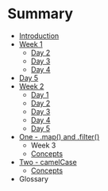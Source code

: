 # Summary

* [Introduction](README.md)
* [Week 1](week1/week1.md)
   * [Day 2](week1/day_2.md)
   * [Day 3](week1/day_3.md)
   * [Day 4](week1/day_4.md)
* [Day 5](week1/day_5.md)
* [Week 2](week2/week2.md)
   * [Day 1](week2/day_6.md)
   * [Day 2](week2/day_7.md)
   * [Day 3](week2/day_8.md)
   * [Day 4](day_4.md)
   * [Day 5](day_5.md)
* [One - .map() and .filter()](one_-_map_and_filter.md)
   * Week 3
   * [Concepts](concepts1.md)
* [Two - camelCase](two_-_camelcase.md)
   * [Concepts](concepts.md)
* Glossary

